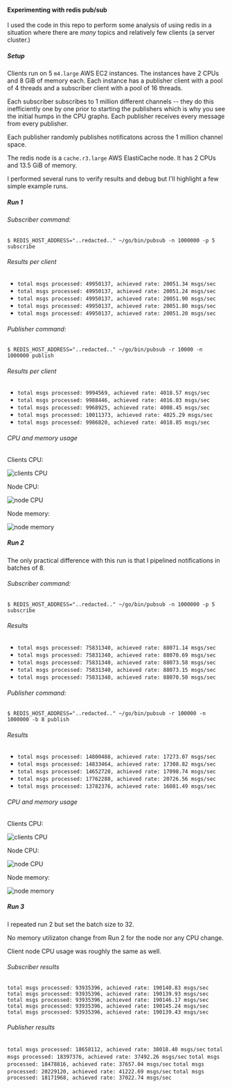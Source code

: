 #### Experimenting with redis pub/sub

I used the code in this repo to perform some analysis of using redis in a situation where there are _many_
topics and relatively few clients (a server cluster.)

##### Setup

Clients run on 5 `m4.large` AWS EC2 instances. The instances have 2 CPUs and 8 GiB of memory each.
Each instance has a publisher client with a pool of 4 threads and a subscriber client with
a pool of 16 threads.

Each subscriber subscribes to 1 million different channels -- they do this inefficiently one by one prior to starting the publishers which is why you see the initial humps in the CPU graphs. Each publisher receives every message from every publisher.

Each publisher randomly publishes notificatons across the 1 million channel space.

The redis node is a `cache.r3.large` AWS ElastiCache node. It has 2 CPUs and 13.5 GiB of memory.

I performed several runs to verify results and debug but I'll highlight a few simple example runs.

##### Run 1

###### Subscriber command:

`$ REDIS_HOST_ADDRESS="..redacted.." ~/go/bin/pubsub -n 1000000 -p 5 subscribe`

###### Results per client

- `total msgs processed: 49950137, achieved rate: 20051.34 msgs/sec`
- `total msgs processed: 49950137, achieved rate: 20051.24 msgs/sec`
- `total msgs processed: 49950137, achieved rate: 20051.90 msgs/sec`
- `total msgs processed: 49950137, achieved rate: 20051.80 msgs/sec`
- `total msgs processed: 49950137, achieved rate: 20051.20 msgs/sec`

###### Publisher command:

`$ REDIS_HOST_ADDRESS="..redacted.." ~/go/bin/pubsub -r 10000 -n 1000000 publish`

###### Results per client

- `total msgs processed: 9994569, achieved rate: 4018.57 msgs/sec`
- `total msgs processed: 9988446, achieved rate: 4016.03 msgs/sec`
- `total msgs processed: 9968925, achieved rate: 4008.45 msgs/sec`
- `total msgs processed: 10011373, achieved rate: 4025.29 msgs/sec`
- `total msgs processed: 9986820, achieved rate: 4018.85 msgs/sec`

###### CPU and memory usage

Clients CPU:

![clients CPU](https://cloud.githubusercontent.com/assets/4391003/13725542/bcf7a2ac-e859-11e5-9dfd-dea375dab40a.png)

Node CPU:

![node CPU](https://cloud.githubusercontent.com/assets/4391003/13725544/bcf9e828-e859-11e5-8c6f-511412159ec7.png)

Node memory:

![node memory](https://cloud.githubusercontent.com/assets/4391003/13725543/bcf9af3e-e859-11e5-9784-ecce016b9609.png)

##### Run 2

The only practical difference with this run is that I pipelined notifications in batches of 8.

###### Subscriber command:

`$ REDIS_HOST_ADDRESS="..redacted.." ~/go/bin/pubsub -n 1000000 -p 5 subscribe`

###### Results

- `total msgs processed: 75831340, achieved rate: 88071.14 msgs/sec`
- `total msgs processed: 75831340, achieved rate: 88070.69 msgs/sec`
- `total msgs processed: 75831340, achieved rate: 88073.58 msgs/sec`
- `total msgs processed: 75831340, achieved rate: 88073.15 msgs/sec`
- `total msgs processed: 75831340, achieved rate: 88070.50 msgs/sec`

###### Publisher command:

`$ REDIS_HOST_ADDRESS="..redacted.." ~/go/bin/pubsub -r 100000 -n 1000000 -b 8 publish`

###### Results

- `total msgs processed: 14800488, achieved rate: 17273.07 msgs/sec`
- `total msgs processed: 14833464, achieved rate: 17308.82 msgs/sec`
- `total msgs processed: 14652720, achieved rate: 17098.74 msgs/sec`
- `total msgs processed: 17762288, achieved rate: 20726.56 msgs/sec`
- `total msgs processed: 13782376, achieved rate: 16081.49 msgs/sec`

###### CPU and memory usage

Clients CPU:

![clients CPU](https://cloud.githubusercontent.com/assets/4391003/13725548/c7fedf3a-e859-11e5-8db9-42f0218c2f91.png)

Node CPU:

![node CPU](https://cloud.githubusercontent.com/assets/4391003/13725547/c7fcbbf6-e859-11e5-8545-a34646f18c33.png)

Node memory:

![node memory](https://cloud.githubusercontent.com/assets/4391003/13725546/c7fcb610-e859-11e5-9a50-0c2a5294de77.png)

##### Run 3

I repeated run 2 but set the batch size to 32.

No memory utilizaton change from Run 2 for the node nor any CPU change.

Client node CPU usage was roughly the same as well.

###### Subscriber results

`total msgs processed: 93935396, achieved rate: 190140.83 msgs/sec`
`total msgs processed: 93935396, achieved rate: 190139.93 msgs/sec`
`total msgs processed: 93935396, achieved rate: 190146.17 msgs/sec`
`total msgs processed: 93935396, achieved rate: 190145.24 msgs/sec`
`total msgs processed: 93935396, achieved rate: 190139.43 msgs/sec`

###### Publisher results

`total msgs processed: 18658112, achieved rate: 38018.40 msgs/sec`
`total msgs processed: 18397376, achieved rate: 37492.26 msgs/sec`
`total msgs processed: 18478816, achieved rate: 37657.04 msgs/sec`
`total msgs processed: 20229120, achieved rate: 41222.69 msgs/sec`
`total msgs processed: 18171968, achieved rate: 37022.74 msgs/sec`
